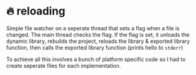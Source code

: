 # 🔥 reloading

Simple file watcher on a seperate thread that sets a flag when a file is changed.
The main thread checks the flag. If the flag is set, it unloads the dynamic library, rebuilds the project, reloads the library & exported library function, then calls the exported library function (prints hello to `stderr`)

To achieve all this involves a bunch of platform specific code so I had to create seperate files for each implementation.
